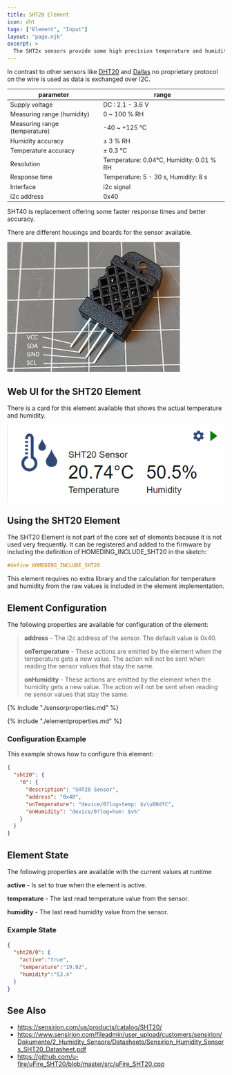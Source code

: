 ```yaml
---
title: SHT20 Element
icon: dht
tags: ["Element", "Input"]
layout: "page.njk"
excerpt: >
  The SHT2x sensors provide some high precision temperature and humidity sensors that communicate on the I2C bus.
---
```


In contrast to other sensors like [DHT20](/elements/dht.md) and [Dallas](/elements/dallas.md) no proprietary protocol on the wire is used as data is exchanged over I2C.

| parameter                     | range                                    |
| ----------------------------- | ---------------------------------------- |
| Supply voltage                | DC : 2.1 - 3.6 V                         |
| Measuring range (humidity)    | 0 ~ 100 % RH                             |
| Measuring range (temperature) | -40 ~ +125 °C                            |
| Humidity accuracy             | ± 3 % RH                                 |
| Temperature accuracy          | ± 0.3 °C                                 |
| Resolution                    | Temperature: 0.04°C, Humidity: 0.01 % RH |
| Response time                 | Temperature: 5 - 30 s, Humidity: 8 s     |
| Interface                     | i2c signal                               |
| i2c address                   | 0x40                                     |

SHT40 is replacement offering some faster response times and better accuracy.

There are different housings and boards for the sensor available.

![SHT20 Sensor](/elements/sht20.jpg)


## Web UI for the SHT20 Element

There is a card for this element available that shows the actual temperature and humidity.

![SHT20 Sensor UI](/elements/sht20ui.png)


## Using the SHT20 Element

The SHT20 Element is not part of the core set of elements
because it is not used very frequently.
It can be registered and added to the firmware by including the definition of
HOMEDING_INCLUDE_SHT20 in the sketch:

``` cpp
#define HOMEDING_INCLUDE_SHT20
```

This element requires no extra library and the calculation for temperature and humidity from the raw values is included in the element implementation.


## Element Configuration

The following properties are available for configuration of the element:

> **address** - The i2c address of the sensor. The default value is 0x40.
>
> **onTemperature** - These actions are emitted by the element when the temperature gets a new value. The action will not be sent when reading the sensor values that stay the same.
>
> **onHumidity** - These actions are emitted by the element when the humidity gets a new value. The action will not be sent when reading ne sensor values that stay the same.

{% include "./sensorproperties.md" %}

{% include "./elementproperties.md" %}


### Configuration Example

This example shows how to configure this element:

``` json
{
  "sht20": {
    "0": {
      "description": "SHT20 Sensor",
      "address": "0x40",
      "onTemperature": "device/0?log=temp: $v\u00dfC",
      "onHumidity": "device/0?log=hum: $v%"
    }
  }
}
```


## Element State

The following properties are available with the current values at runtime

**active** - Is set to true when the element is active.

**temperature** - The last read temperature value from the sensor.

**humidity** - The last read humidity value from the sensor.


### Example State

``` json
{
  "sht20/0": {
    "active":"true",
    "temperature":"19.92",
    "humidity":"53.4"
  }
}
```


## See Also

* <https://sensirion.com/us/products/catalog/SHT20/>
* <https://www.sensirion.com/fileadmin/user_upload/customers/sensirion/Dokumente/2_Humidity_Sensors/Datasheets/Sensirion_Humidity_Sensors_SHT20_Datasheet.pdf>
* <https://github.com/u-fire/uFire_SHT20/blob/master/src/uFire_SHT20.cpp>
